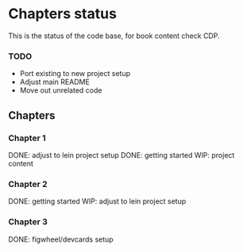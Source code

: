 # Chapters status

This is the status of the code base, for book content check CDP.

### TODO

- Port existing to new project setup
- Adjust main README
- Move out unrelated code

## Chapters

### Chapter 1

DONE: adjust to lein project setup
DONE: getting started
WIP: project content

### Chapter 2

DONE: getting started
WIP: adjust to lein project setup

### Chapter 3

DONE: figwheel/devcards setup
